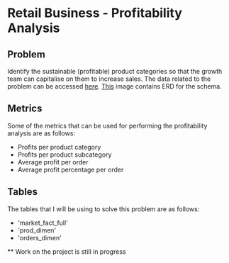 # Retail Business - Profitability Analysis
## Problem

Identify the sustainable (profitable) product categories so that the growth team can capitalise on them to increase sales. The data related to the problem can be accessed [here]. [This] image contains ERD for the schema.

## Metrics

Some of the metrics that can be used for performing the profitability analysis are as follows:

- Profits per product category
- Profits per product subcategory
- Average profit per order
- Average profit percentage per order

## Tables
The tables that I will be using to solve this problem are as follows:

- 'market_fact_full'
- 'prod_dimen'
- 'orders_dimen'

** Work on the project is still in progress


[here]: <https://github.com/yuthB/Retail-Business---Profitability-Analysis/blob/main/Market_Star_Schema.sql>
[This]:<https://github.com/yuthB/Retail-Business---Profitability-Analysis/blob/main/Market_Schema_ERD.png>

